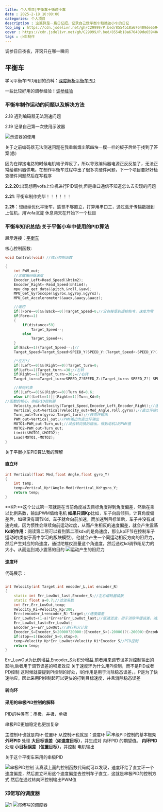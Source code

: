 ```yaml
---
title: 个人项目|平衡车＋循迹小车
date : 2025-2-18 10:00:00
categories: 个人项目
description : 这篇算是一篇日记把，记录自己做平衡车和循迹小车的日记
top_img : https://cdn.jsdelivr.net/gh/C29999/P.bed/8554b18a676409de65940e0d459781c2.jpg
cover : https://cdn.jsdelivr.net/gh/C29999/P.bed/8554b18a676409de65940e0d459781c2.jpg
tags : 小车制作
---
```


调参日日夜夜，开窍只在哪一瞬间

## 平衡车

学习平衡车PID用到的资料：[深度解析平衡车PID](https://blog.csdn.net/Carbon6/article/details/106580443)

一些比较好用的调参经验！[调参经验](https://cdn.jsdelivr.net/gh/C29999/P.bed/e9ea131d04f13fcc44a08c7b9b58e0c8.png)

### 平衡车制作运动的问题以及解决方法

2.18 遇到编码器无法测速问题

2.19 记录自己第一次使用示波器

![示波器的使用](https://cdn.jsdelivr.net/gh/C29999/P.bed/a0b2361f18becf3a7cab3c06df496f1c.jpg)

关于之前编码器无法测速问题在我重新焊出第四块一模一样的板子后终于找到了答案(悲)

因为在焊接电路的时候电机端子焊反了，所以导致编码器电源正反反接了，无法正常给编码器供电，在制作平衡车过程中出了很多次硬件问题，下一个项目要好好检查硬件问题然后在写程序

**2.2.20**:出现想用vofa上位机进行PID调参,但是串口通信不知道怎么去实现的问题

**2.21**: 平衡车制作完毕！！！！！！

**2.25**：想继续优化平衡车，感觉不够直立，打算用串口三，通过蓝牙传输数据到上位机，用Vofa沉淀
休息两天在开始下一个栏目

### 平衡车知识总结:关于平衡小车中使用的PID算法

展示连接：[平衡车](https://www.bilibili.com/video/BV1bDPPeFET1/?spm_id_from=333.1387.homepage.video_card.click&vd_source=c5401a748b9181518ac8973e4357cb19)

核心控制函数:

``` c++
void Control(void) //核心控制函数

{
    int PWM_out;
    //读取编码器速度
    Encoder_Left=Read_Speed(&htim2);
    Encoder_Right=-Read_Speed(&htim4);
    mpu_dmp_get_data(&pitch,&roll,&yaw);
    MPU_Get_Gyroscope(&gyrox,&gyroy,&gyroz);
    MPU_Get_Accelerometer(&aacx,&aacy,&aacz);

    //遥控
    if((Fore==0)&&(Back==0))Target_Speed=0;//没有接受到遥控指令，速度为零
    if(Fore==1)
    {
        if(distance<50)
            Target_Speed--;
        else
            Target_Speed++;
    }
    if(Back==1){Target_Speed--;}//
    Target_Speed=Target_Speed>SPEED_Y?SPEED_Y:(Target_Speed<-SPEED_Y?(-SPEED_Y):Target_Speed);//??·ù

    /*左右*/
    if((Left==0)&&(Right==0))Target_turn=0;
    if(Left==1)Target_turn-=30;//左转
    if(Right==1)Target_turn+=30;=//右转
    Target_turn=Target_turn>SPEED_Z?SPEED_Z:(Target_turn<-SPEED_Z?(-SPEED_Z):Target_turn);//??·ù( (20*100) * 100   )

    //转向约束
    if((Left==0)&&(Right==0))Turn_Kd=0.6;
    else if((Left==1)||(Right==1))Turn_Kd=0;
//函数的核心，串极PID控制器
    Velocity_out=Velocity(Target_Speed,Encoder_Left,Encoder_Right);//速度环输出
    Vertical_out=Vertical(Velocity_out+Med_Angle,roll,gyrox);//直立环输出
    Turn_out=Turn(gyroz,Target_turn);//转向环输出
    PWM_out=Vertical_out;//PWM输出为直立环输出
    MOTO1=PWM_out-Turn_out;//减去转向换的输出，得到电机1的PWM值
    MOTO2=PWM_out+Turn_out;
    Limit(&MOTO1,&MOTO2);
    Load(MOTO1,~MOTO2);
}
```

关于平衡小车PID算法我的理解

#### 直立环

``` c++
int Vertical(float Med,float Angle,float gyro_Y)
{
    int temp;
    temp=Vertical_Kp*(Angle-Med)+Vertical_Kd*gyro_Y;
    return temp;
}
```

**KP:**这个公式第一项就是在当前角度减去目标角度得到角度偏差，然后在乘以比例系数，输出PWM值给电机
**如果只调Kp**比如，车子向后倾斜，计算角度偏差后，如果没有调节Kd，车子就会向前加速，而加速到目标值后，车子并没有减速完成，因为惯性会继续向前运动过度，从而产生相反的速度偏差，就会产生震荡
**Kd的作用**：阅读第二项可以看到第二项kd×的是角速度，那么kp环节在控制车子运动时(类似于高中学习的版块模型)，他就会产生一个同运动相反方向的阻尼力，然后产生对应的角速度，通过陀螺仪测量这个角速度，然后通过kd调节阻尼力的大小，从而达到减小震荡的目的
![运动产生的阻尼力](https://cdn.jsdelivr.net/gh/C29999/P.bed/895453ac9b2be2aa2c96f34e341c0ece.jpg)

#### 速度环

代码展示：

``` c++

int Velocity(int Target,int encoder_L,int encoder_R)
{
    static int Err_LowOut_last,Encoder_S;//左右编码器读数
    static float a=0.7;//滤波系数
    int Err,Err_LowOut,temp;
    Velocity_Ki=Velocity_Kp/200;
    Err=(encoder_L+encoder_R)-Target;//速度偏差
    Err_LowOut=(1-a)*Err+a*Err_LowOut_last;//低通滤波，用于消除平缓误差，减少噪音的的印象
    Err_LowOut_last=Err_LowOut;
    Encoder_S+=Err_LowOut;//进行积分计算
    Encoder_S=Encoder_S>20000?20000:(Encoder_S<(-20000)?(-20000):Encoder_S);//积分限幅
    if(stop==1)Encoder_S=0,stop=0;
    temp=Velocity_Kp*Err_LowOut+Velocity_Ki*Encoder_S//PID控制
    return temp;
}

```

Err_LawOut为比例增益,Encoder_S为积分增益,前者用来调节误差对控制输出的影响,后者用于调节误差的积累效应
关于速度环为什么用PI控制，而不是PID或者PD控制
这时候就要提到PI控制的好处，I的作用是用于消除稳态误差，，P是为了快速响应，因此采用PI控制起可以更快的打到目标速度，并且消除稳态误差

#### 转向环

#### 采用的串极PID控制的解释

PID的种类有：串极，并极，单极

串极PID更加稳定也更加复杂

主控制环也就是内环:位置环
从控制环也就是：速度环
![串级PID控制的基本框架](https://cdn.jsdelivr.net/gh/C29999/P.bed/1766ab6fae028af8295266c63434b59d.png)
**外环PID** 处理 **大目标误差（如速度目标）**，并生成对 内环PID 的期望值。
**内环PID** 处理 **小目标误差（位置目标）**，并控制 电机输出

关于这个平衡车采用的串极PID

![串极PID控制](https://cdn.jsdelivr.net/gh/C29999/P.bed/4833ee34e0e9ab11801e4a83973a5c41.png)
认真读上面的控制函数代码就可以发现，速度环给了直立环一个速度偏差，然后直立环用这个速度偏差去控制车子直立，这就是串极PID的控制方式
然后在通过转向环控制输出PWM值

### 邓佬写的调度器

 ![1](https://cdn.jsdelivr.net/gh/C29999/P.bed/15ada0778b336b450a603188de725608.png)
 ![邓佬写的调度器](https://cdn.jsdelivr.net/gh/C29999/P.bed/f2511c80197c8facf61fad5333e27189.png)
